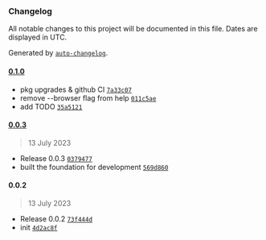 ### Changelog

All notable changes to this project will be documented in this file. Dates are displayed in UTC.

Generated by [`auto-changelog`](https://github.com/CookPete/auto-changelog).

#### [0.1.0](https://github.com/izelnakri/qunitx-cli/compare/0.0.3...0.1.0)

- pkg upgrades & github CI [`7a33c07`](https://github.com/izelnakri/qunitx-cli/commit/7a33c07ef9c7b404458ac8b46f97c11009fe32fa)
- remove --browser flag from help [`011c5ae`](https://github.com/izelnakri/qunitx-cli/commit/011c5aecb1e293bb57aa396d7ceac0fca349298f)
- add TODO [`35a5121`](https://github.com/izelnakri/qunitx-cli/commit/35a512135d9b5abab740bfde9ae6ecb1781ab26b)

#### [0.0.3](https://github.com/izelnakri/qunitx-cli/compare/0.0.2...0.0.3)

> 13 July 2023

- Release 0.0.3 [`0379477`](https://github.com/izelnakri/qunitx-cli/commit/037947750cc372bdd5c45389d78131bd0b8fa51e)
- built the foundation for development [`569d860`](https://github.com/izelnakri/qunitx-cli/commit/569d8606b75287aceeaaf0b711139650182cd6c4)

#### 0.0.2

> 13 July 2023

- Release 0.0.2 [`73f444d`](https://github.com/izelnakri/qunitx-cli/commit/73f444d385dd8c08188f5a992f172bd5ff898d89)
- init [`4d2ac8f`](https://github.com/izelnakri/qunitx-cli/commit/4d2ac8fd98ce7a4c988f9036064a6ef592b55f8f)

